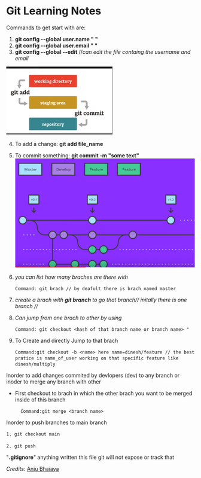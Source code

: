# Git Learning Notes

Commands to get start with are:

1. **git config --global user.name " "**
2. **git config --global user.email " "**
3. **git config --global --edit** //*can edit the file containg the username and email*

<!----Images---->

![](assets/20230327_135323_ksnip_20230327-002622.png)

4. To add a change: **git add file_name**

5. To commit something: **git commit -m "some text"**
![](assets/20230327_135632_ksnip_20230327-002905.png)

6. *you can list how many braches are there with*

       Command: git brach // by deafult there is brach named master

7. *create a brach with **git branch** to go that branch// initally there is one branch //*</name>

8. *Can jump from one brach to other by using*

       Command: git checkout <hash of that branch name or branch name> "

9. To Create and directly Jump to that brach

       Command:git checkout -b <name> here name=dinesh/feature // the best pratice is name_of_user working on that specific feature like dinesh/multiply

<p>Inorder to add changes commited by devlopers (dev) to any branch or inoder to merge any branch with other

* First checkout to brach in which the other brach you want to be merged inside of this branch</p>

        Command:git merge <branch name>

Inorder to push branches to main branch

    1. git checkout main

    2. git push

"**.gitignore**" anything written this file git will not expose or track that

*Credits*: [Anju Bhaiaya](https://www.youtube.com/watch?v=uaeKhfhYE0U)

